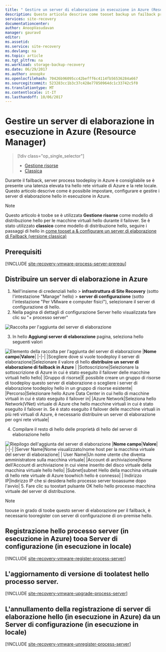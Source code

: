 ```yaml
---
title: " Gestire un server di elaborazione in esecuzione in Azure (Resource Manager) | Microsoft Docs"
description: Questo articolo descrive come tooset backup un failback processo server (gestione delle risorse) In Azure.
services: site-recovery
documentationcenter: 
author: AnoopVasudavan
manager: gauravd
editor: 
ms.assetid: 
ms.service: site-recovery
ms.devlang: na
ms.topic: article
ms.tgt_pltfrm: na
ms.workload: storage-backup-recovery
ms.date: 06/29/2017
ms.author: anoopkv
ms.openlocfilehash: 70426b96095cc42befff6c4114fb56536284a667
ms.sourcegitcommit: 523283cc1b3c37c428e77850964dc1c33742c5f0
ms.translationtype: MT
ms.contentlocale: it-IT
ms.lasthandoff: 10/06/2017
---
```

# <a name="manage-a-process-server-running-in-azure-resource-manager"></a>Gestire un server di elaborazione in esecuzione in Azure (Resource Manager)
> [!div class="op_single_selector"]
> * [Gestione risorse](./site-recovery-vmware-setup-azure-ps-resource-manager.md)
> * [Classica](./site-recovery-vmware-setup-azure-ps-classic.md)

Durante il failback, server process toodeploy in Azure è consigliabile se è presente una latenza elevata tra hello rete virtuale di Azure e la rete locale. Questo articolo descrive come è possibile impostare, configurare e gestire i server di elaborazione hello in esecuzione in Azure.

> [!NOTE]
> Questo articolo è toobe se è utilizzata **Gestione risorse** come modello di distribuzione hello per le macchine virtuali hello durante il failover. Se è stato utilizzato **classico** come modello di distribuzione hello, seguire i passaggi di hello in [come tooset a & configurare un server di elaborazione di Failback (versione classica)](./site-recovery-vmware-setup-azure-ps-classic.md)

## <a name="prerequisites"></a>Prerequisiti

[!INCLUDE [site-recovery-vmware-process-server-prerequ](../../includes/site-recovery-vmware-azure-process-server-prereq.md)]

## <a name="deploy-a-process-server-on-azure"></a>Distribuire un server di elaborazione in Azure
1. Nell'insieme di credenziali hello > **infrastruttura di Site Recovery** (sotto l'intestazione "Manage" hello) > **server di configurazione** (sotto l'intestazione "Per VMware e computer fisici"), selezionare il server di configurazione di hello.
2. Nella pagina di dettagli di configurazione Server hello visualizzata fare clic su "+ processo server"

  ![Raccolta per l'aggiunta del server di elaborazione](./media/site-recovery-vmware-setup-azure-ps-arm/add-ps.png)

3.  In hello **Aggiungi server di elaborazione** pagina, seleziona hello seguenti valori

  ![Elemento della raccolta per l'aggiunta del server di elaborazione](./media/site-recovery-vmware-setup-azure-ps-arm/add-ps-page-1.png)
|**Nome campo**|**Valore**|
|-|-|
|Scegliere dove si vuole toodeploy il server di elaborazione|Selezionare il valore di hello **distribuire un server di elaborazione di failback in Azure** |
|Sottoscrizione|Selezionare la sottoscrizione di Azure in cui è stato eseguito il failover delle macchine virtuali hello hello|
|Gruppo di risorse|È possibile creare un gruppo di risorse di toodeploy questo server di elaborazione o scegliere i server di elaborazione toodeploy hello in un gruppo di risorse esistente|
|Percorso|Selezionare hello Azure Data Center in cui hello di macchine virtuali in cui è stato eseguito il failover in|
|Azure Network|Seleziona hello Network(VNet) virtuale di Azure che hello macchine virtuali in cui è stato eseguito il failover in. Se è stato eseguito il failover delle macchine virtuali in più reti virtuali di Azure, è necessario distribuire un server di elaborazione per ogni rete virtuale|

4. Compilare il resto di hello delle proprietà di hello del server di elaborazione hello

  ![Riepilogo dell'aggiunta del server di elaborazione](./media/site-recovery-vmware-setup-azure-ps-arm/add-ps-page-2.png)
|**Nome campo**|**Valore**|
|-|-|
|Server Name|Nome visualizzato/nome host per la macchina virtuale del server di elaborazione|
| User Name|Un nome utente che diventa amministratore sulla macchina virtuale|
|Account di archiviazione|Nome dell'Account di archiviazione in cui viene inserito del disco virtuale della macchina virtuale hello hello|
|Subnet|subnet Hello della macchina virtuale di hello rete virtuale di Azure toowhich hello è connesso|
| Indirizzo IP|Indirizzo IP che si desidera hello processo server tooassume dopo l'avvio|
5. Fare clic su toostart pulsante OK hello hello processo macchina virtuale del server di distribuzione.

> [!NOTE]
> toouse in grado di toobe questo server di elaborazione per il failback, è necessario tooregister con server di configurazione di on-premise hello.

## <a name="registering-hello-process-server-running-in-azure-tooa-configuration-server-running-on-premises"></a>Registrazione hello processo server (in esecuzione in Azure) tooa Server di configurazione (in esecuzione in locale)

[!INCLUDE [site-recovery-vmware-register-process-server](../../includes/site-recovery-vmware-register-process-server.md)]

## <a name="upgrading-hello-process-server-toolatest-version"></a>L'aggiornamento di versione di toolatest hello processo server.

[!INCLUDE [site-recovery-vmware-upgrade-process-server](../../includes/site-recovery-vmware-upgrade-process-server.md)]

## <a name="unregistering-hello-process-server-running-in-azure-from-a-configuration-server-running-on-premises"></a>L'annullamento della registrazione di server di elaborazione hello (in esecuzione in Azure) da un Server di configurazione (in esecuzione in locale)

[!INCLUDE [site-recovery-vmware-unregister-process-server](../../includes/site-recovery-vmware-unregister-process-server.md)]
